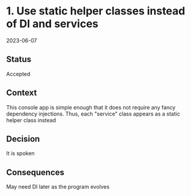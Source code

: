# 1. Use static helper classes instead of DI and services

2023-06-07

## Status

Accepted

## Context

This console app is simple enough that it does not require any fancy dependency injections. Thus, each "service" class appears as a static helper class instead

## Decision

It is spoken

## Consequences

May need DI later as the program evolves